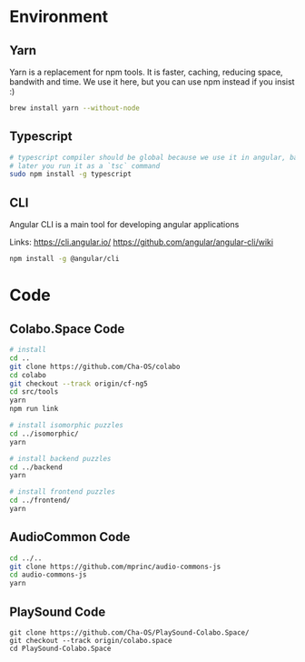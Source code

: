 # Environment

## Yarn

Yarn is a replacement for npm tools. It is faster, caching, reducing space, bandwith and time. We use it here, but you can use npm instead if you insist :)

```sh
brew install yarn --without-node
```

## Typescript

```sh
# typescript compiler should be global because we use it in angular, backend, etc
# later you run it as a `tsc` command
sudo npm install -g typescript
```

## CLI

Angular CLI is a main tool for developing angular applications

Links:
https://cli.angular.io/
https://github.com/angular/angular-cli/wiki

```sh
npm install -g @angular/cli
```

# Code

## Colabo.Space Code

```sh
# install
cd ..
git clone https://github.com/Cha-OS/colabo
cd colabo
git checkout --track origin/cf-ng5
cd src/tools
yarn
npm run link

# install isomorphic puzzles
cd ../isomorphic/
yarn

# install backend puzzles
cd ../backend
yarn

# install frontend puzzles
cd ../frontend/
yarn
```

## AudioCommon Code

```sh
cd ../..
git clone https://github.com/mprinc/audio-commons-js
cd audio-commons-js
yarn
```

## PlaySound Code

```
git clone https://github.com/Cha-OS/PlaySound-Colabo.Space/
git checkout --track origin/colabo.space
cd PlaySound-Colabo.Space
```

